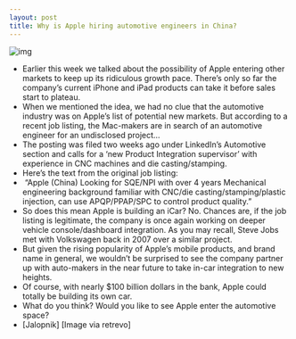 ```yaml
---
layout: post
title: Why is Apple hiring automotive engineers in China?
---
```

![img](http://media.idownloadblog.com/wp-content/uploads/2012/03/icar.jpg)
* Earlier this week we talked about the possibility of Apple entering other markets to keep up its ridiculous growth pace. There’s only so far the company’s current iPhone and iPad products can take it before sales start to plateau.
* When we mentioned the idea, we had no clue that the automotive industry was on Apple’s list of potential new markets. But according to a recent job listing, the Mac-makers are in search of an automotive engineer for an undisclosed project…
* The posting was filed two weeks ago under LinkedIn’s Automotive section and calls for a ‘new Product Integration supervisor’ with experience in CNC machines and die casting/stamping.
* Here’s the text from the original job listing:
*  “Apple (China) Looking for SQE/NPI with over 4 years Mechanical engineering background familiar with CNC/die casting/stamping/plastic injection, can use APQP/PPAP/SPC to control product quality.”
* So does this mean Apple is building an iCar? No. Chances are, if the job listing is legitimate, the company is once again working on deeper vehicle console/dashboard integration. As you may recall, Steve Jobs met with Volkswagen back in 2007 over a similar project.
* But given the rising popularity of Apple’s mobile products, and brand name in general, we wouldn’t be surprised to see the company partner up with auto-makers in the near future to take in-car integration to new heights.
* Of course, with nearly $100 billion dollars in the bank, Apple could totally be building its own car.
* What do you think? Would you like to see Apple enter the automotive space?
* [Jalopnik] [Image via retrevo]

